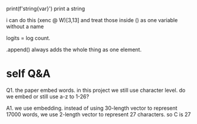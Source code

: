 print(f'string{var}') print a string

i can do this (xenc @ W)[3,13] and treat those inside () as one variable without a name

logits = log count.

.append() always adds the whole thing as one element.

# self Q&A

Q1. the paper embed words. in this project we still use character level. do we embed or still use a-z to 1-26?

A1. we use embedding. instead of using 30-length vector to represent 17000 words, we use 2-length vector to represent 27 characters.  so C is 27
